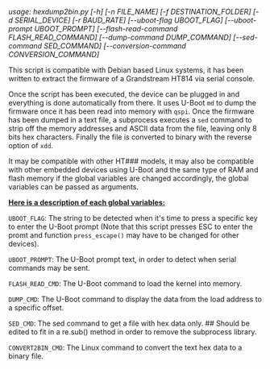 *usage: hexdump2bin.py [-h] [-n FILE_NAME] [-f DESTINATION_FOLDER]*
                      *[-d SERIAL_DEVICE] [-r BAUD_RATE]*
                      *[--uboot-flag UBOOT_FLAG] [--uboot-prompt UBOOT_PROMPT]*
                      *[--flash-read-command FLASH_READ_COMMAND]*
                      *[--dump-command DUMP_COMMAND]*
                      *[--sed-command SED_COMMAND]*
                      *[--conversion-command CONVERSION_COMMAND]*

This script is compatible with Debian based Linux systems, it has been written to extract the firmware of a Grandstream HT814 via serial console.

Once the script has been executed, the device can be plugged in and everything is done automatically from there. It uses U-Boot `md` to dump the firmware once it has been read into memory  with `qspi`. Once the firmware has been dumped in a text file, a subprocess executes a `sed` command to strip off the memory addresses and ASCII data from the file, leaving only 8 bits hex characters. Finally the file is converted to binary with the reverse option of `xdd`.

It may be compatible with other HT### models, it may also be compatible with other embedded devices using U-Boot and the same type of RAM and flash memory if the global variables are changed accordingly, the global variables can be passed as arguments.

<ins>**Here is a description of each global variables:**</ins>

`UBOOT_FLAG`: The string to be detected when it's time to press a specific key to enter the U-Boot prompt (Note that this script presses ESC to enter the promt and function `press_escape()` may have to be changed for other devices).

`UBOOT_PROMPT`: The U-Boot prompt text, in order to detect when serial commands may be sent.

`FLASH_READ_CMD`: The U-Boot command to load the kernel into memory.

`DUMP_CMD`: The U-Boot command to display the data from the load address to a specific offset.

`SED_CMD`: The sed command to get a file with hex data only. ## Should be edited to fit in a re.sub() method in order to remove the subprocess library.

`CONVERT2BIN_CMD`: The Linux command to convert the text hex data to a binary file.
